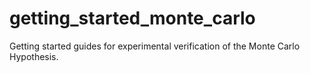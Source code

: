 # getting_started_monte_carlo
Getting started guides for experimental verification of the Monte Carlo Hypothesis. 
